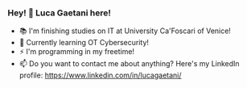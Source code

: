### Hey! 👋 Luca Gaetani here!

- :books: I'm finishing studies on IT at University Ca'Foscari of Venice!
- 🌱 Currently learning OT Cybersecurity!
- :zap: I'm programming in my freetime!
- 📫 Do you want to contact me about anything? Here's my LinkedIn profile: https://www.linkedin.com/in/lucagaetani/

<!--
**lucagaetani/lucagaetani** is a ✨ _special_ ✨ repository because its `README.md` (this file) appears on your GitHub profile.

Here are some ideas to get you started:

- 🔭 I’m currently working on ...
- 🌱 I’m currently learning ...
- 👯 I’m looking to collaborate on ...
- 🤔 I’m looking for help with ...
- 💬 Ask me about ...
- 📫 How to reach me: ...
- 😄 Pronouns: ...
- ⚡ Fun fact: ...
-->
